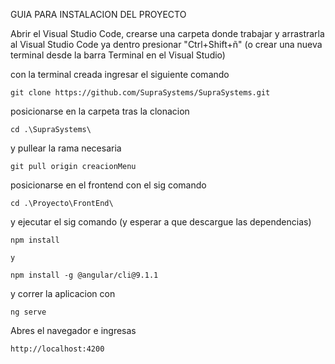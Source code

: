 GUIA PARA INSTALACION DEL PROYECTO

Abrir el Visual Studio Code, crearse una carpeta donde trabajar y arrastrarla al Visual Studio Code
ya dentro presionar "Ctrl+Shift+ñ" (o crear una nueva terminal desde la barra Terminal en el Visual Studio)

con la terminal creada ingresar el siguiente comando

    git clone https://github.com/SupraSystems/SupraSystems.git

posicionarse en la carpeta tras la clonacion

    cd .\SupraSystems\

y pullear la rama necesaria

    git pull origin creacionMenu

posicionarse en el frontend con el sig comando

    cd .\Proyecto\FrontEnd\

y ejecutar el sig comando (y esperar a que descargue las dependencias)


    npm install

    y

    npm install -g @angular/cli@9.1.1


y correr la aplicacion con

    ng serve

Abres el navegador e ingresas 

    http://localhost:4200



